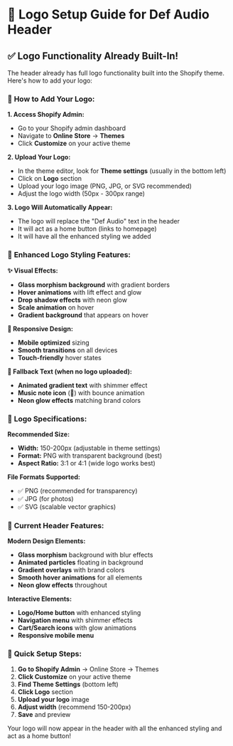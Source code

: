 # 🎵 Logo Setup Guide for Def Audio Header

## ✅ **Logo Functionality Already Built-In!**

The header already has full logo functionality built into the Shopify theme. Here's how to add your logo:

### 🎯 **How to Add Your Logo:**

**1. Access Shopify Admin:**
- Go to your Shopify admin dashboard
- Navigate to **Online Store** → **Themes**
- Click **Customize** on your active theme

**2. Upload Your Logo:**
- In the theme editor, look for **Theme settings** (usually in the bottom left)
- Click on **Logo** section
- Upload your logo image (PNG, JPG, or SVG recommended)
- Adjust the logo width (50px - 300px range)

**3. Logo Will Automatically Appear:**
- The logo will replace the "Def Audio" text in the header
- It will act as a home button (links to homepage)
- It will have all the enhanced styling we added

### 🎨 **Enhanced Logo Styling Features:**

**✨ Visual Effects:**
- **Glass morphism background** with gradient borders
- **Hover animations** with lift effect and glow
- **Drop shadow effects** with neon glow
- **Scale animation** on hover
- **Gradient background** that appears on hover

**📱 Responsive Design:**
- **Mobile optimized** sizing
- **Smooth transitions** on all devices
- **Touch-friendly** hover states

**🎵 Fallback Text (when no logo uploaded):**
- **Animated gradient text** with shimmer effect
- **Music note icon** (🎵) with bounce animation
- **Neon glow effects** matching brand colors

### 🎯 **Logo Specifications:**

**Recommended Size:**
- **Width:** 150-200px (adjustable in theme settings)
- **Format:** PNG with transparent background (best)
- **Aspect Ratio:** 3:1 or 4:1 (wide logo works best)

**File Formats Supported:**
- ✅ PNG (recommended for transparency)
- ✅ JPG (for photos)
- ✅ SVG (scalable vector graphics)

### 🚀 **Current Header Features:**

**Modern Design Elements:**
- **Glass morphism** background with blur effects
- **Animated particles** floating in background
- **Gradient overlays** with brand colors
- **Smooth hover animations** for all elements
- **Neon glow effects** throughout

**Interactive Elements:**
- **Logo/Home button** with enhanced styling
- **Navigation menu** with shimmer effects
- **Cart/Search icons** with glow animations
- **Responsive mobile menu**

### 📝 **Quick Setup Steps:**

1. **Go to Shopify Admin** → Online Store → Themes
2. **Click Customize** on your active theme
3. **Find Theme Settings** (bottom left)
4. **Click Logo** section
5. **Upload your logo** image
6. **Adjust width** (recommend 150-200px)
7. **Save** and preview

Your logo will now appear in the header with all the enhanced styling and act as a home button!
